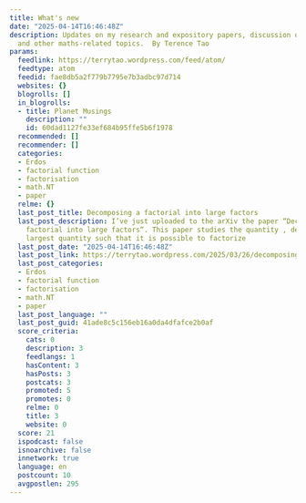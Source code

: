 ```yaml
---
title: What's new
date: "2025-04-14T16:46:48Z"
description: Updates on my research and expository papers, discussion of open problems,
  and other maths-related topics.  By Terence Tao
params:
  feedlink: https://terrytao.wordpress.com/feed/atom/
  feedtype: atom
  feedid: fae8db5a2f779b7795e7b3adbc97d714
  websites: {}
  blogrolls: []
  in_blogrolls:
  - title: Planet Musings
    description: ""
    id: 60dad1127fe33ef684b95ffe5b6f1978
  recommended: []
  recommender: []
  categories:
  - Erdos
  - factorial function
  - factorisation
  - math.NT
  - paper
  relme: {}
  last_post_title: Decomposing a factorial into large factors
  last_post_description: I’ve just uploaded to the arXiv the paper “Decomposing a
    factorial into large factors“. This paper studies the quantity , defined as the
    largest quantity such that it is possible to factorize
  last_post_date: "2025-04-14T16:46:48Z"
  last_post_link: https://terrytao.wordpress.com/2025/03/26/decomposing-a-factorial-into-large-factors/
  last_post_categories:
  - Erdos
  - factorial function
  - factorisation
  - math.NT
  - paper
  last_post_language: ""
  last_post_guid: 41ade8c5c156eb16a0da4dfafce2b0af
  score_criteria:
    cats: 0
    description: 3
    feedlangs: 1
    hasContent: 3
    hasPosts: 3
    postcats: 3
    promoted: 5
    promotes: 0
    relme: 0
    title: 3
    website: 0
  score: 21
  ispodcast: false
  isnoarchive: false
  innetwork: true
  language: en
  postcount: 10
  avgpostlen: 295
---
```

